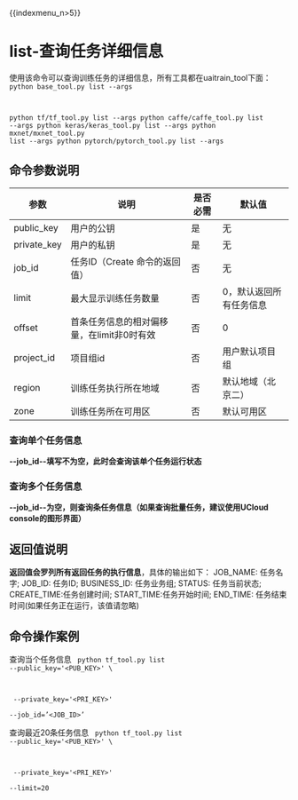 {{indexmenu_n>5}}

# list-查询任务详细信息
使用该命令可以查询训练任务的详细信息，所有工具都在uaitrain\_tool下面：
<code>
python base_tool.py list --args

python tf/tf_tool.py list --args
python caffe/caffe_tool.py list --args
python keras/keras_tool.py list --args
python mxnet/mxnet_tool.py list --args
python pytorch/pytorch_tool.py list --args
</code>

## 命令参数说明
| 参数 | 说明 | 是否必需 | 默认值 |
| ---- | ---- | -------- | ------ |
| public\_key         | 用户的公钥                                              | 是              |        无     |
| private\_key        | 用户的私钥                                              | 是              |        无     |
| job\_id                | 任务ID（Create 命令的返回值）                 | 否              |      无      |
| limit                   | 最大显示训练任务数量                               | 否              |      0，默认返回所有任务信息      |
| offset                   | 首条任务信息的相对偏移量，在limit非0时有效                           | 否              |      0     |
| project\_id         | 项目组id                                                  | 否               |        用户默认项目组   |
| region               | 训练任务执行所在地域                                 | 否               |        默认地域（北京二）   |
| zone                 | 训练任务所在可用区                                    | 否              |        默认可用区   |

### 查询单个任务信息
**--job\_id--填写不为空，此时会查询该单个任务运行状态**

### 查询多个任务信息
**--job\_id--为空，则查询<limit>条任务信息（如果查询批量任务，建议使用UCloud console的图形界面）**

## 返回值说明
**返回值会罗列所有返回任务的执行信息**，具体的输出如下：
JOB\_NAME: 任务名字; JOB\_ID: 任务ID; BUSINESS\_ID: 任务业务组; STATUS: 任务当前状态; CREATE\_TIME:任务创建时间; START\_TIME:任务开始时间; END\_TIME: 任务结束时间(如果任务正在运行，该值请忽略)

## 命令操作案例
查询当个任务信息
<code>
python tf_tool.py list --public_key='<PUB_KEY>' \

​    --private_key='<PRI_KEY>' \
​    --job_id=’<JOB_ID>’
</code>

查询最近20条任务信息
<code>
python tf_tool.py list --public_key='<PUB_KEY>' \

​    --private_key='<PRI_KEY>' \
​    --limit=20
</code>

